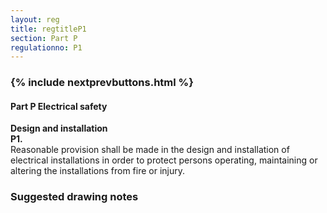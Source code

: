 ```yaml
---
layout: reg
title: regtitleP1
section: Part P
regulationno: P1
---
```


<div class="panel panel-primary">
  <div class="panel-heading">
    <h3 class="panel-title">
      {% include nextprevbuttons.html %}
        <h4>Part P Electrical safety</h4>
    </h3>
  </div>
  <div class="panel-body">
    <p>
        <strong>Design and installation</strong><br>
        <strong>P1.</strong><br>
            Reasonable provision shall be made in the design and installation of electrical installations in order to protect persons operating, maintaining or altering the installations from fire or injury.
    </p>
  </div>
</div>



### Suggested drawing notes